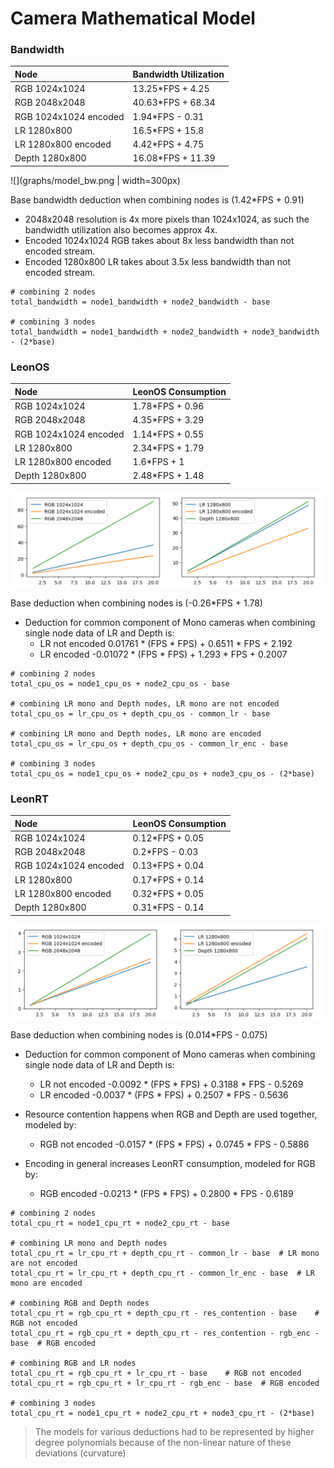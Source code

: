 # Camera Mathematical Model

### Bandwidth

| Node              | Bandwidth Utilization |
| :---------------- | :------ |
| RGB 1024x1024        |   13.25*FPS + 4.25   |	
| RGB 2048x2048           |   40.63*FPS + 68.34   |
| RGB 1024x1024 encoded    |  1.94*FPS - 0.31   |
| LR 1280x800 |  16.5*FPS + 15.8   |
| LR 1280x800 encoded |  4.42*FPS + 4.75   |
| Depth 1280x800 |  16.08*FPS + 11.39   |

![](graphs/model_bw.png | width=300px)

Base bandwidth deduction when combining nodes is (1.42*FPS + 0.91)

- 2048x2048 resolution is 4x more pixels than 1024x1024, as such the bandwidth utilization also becomes approx 4x.
- Encoded 1024x1024 RGB takes about 8x less bandwidth than not encoded stream.
- Encoded 1280x800 LR takes about 3.5x less bandwidth than not encoded stream.

```
# combining 2 nodes
total_bandwidth = node1_bandwidth + node2_bandwidth - base

# combining 3 nodes
total_bandwidth = node1_bandwidth + node2_bandwidth + node3_bandwidth - (2*base)
```

### LeonOS

| Node              | LeonOS Consumption |
| :---------------- | :------ |
| RGB 1024x1024        |   1.78*FPS + 0.96   | ![model_bw_1](graphs/model_bw_1.png)
| RGB 2048x2048           |   4.35*FPS + 3.29   | <img src="graphs/model_bw_1.png" width="33%" />
| RGB 1024x1024 encoded    |  1.14*FPS + 0.55   |
| LR 1280x800 |  2.34*FPS + 1.79   |
| LR 1280x800 encoded |  1.6*FPS + 1   |
| Depth 1280x800 |  2.48*FPS + 1.48   |

![model_os](graphs/model_os.png)

Base deduction when combining nodes is (-0.26*FPS + 1.78)

- Deduction for common component of Mono cameras when combining single node data of LR and Depth is:
  - LR not encoded     0.01761 * (FPS * FPS) + 0.6511 * FPS + 2.192
  - LR encoded		-0.01072 * (FPS * FPS) + 1.293 * FPS + 0.2007
  
```
# combining 2 nodes
total_cpu_os = node1_cpu_os + node2_cpu_os - base

# combining LR mono and Depth nodes, LR mono are not encoded
total_cpu_os = lr_cpu_os + depth_cpu_os - common_lr - base

# combining LR mono and Depth nodes, LR mono are encoded
total_cpu_os = lr_cpu_os + depth_cpu_os - common_lr_enc - base

# combining 3 nodes
total_cpu_os = node1_cpu_os + node2_cpu_os + node3_cpu_os - (2*base)
```

### LeonRT

| Node              | LeonOS Consumption |
| :---------------- | :------ |
| RGB 1024x1024        |   0.12*FPS + 0.05   |
| RGB 2048x2048           |   0.2*FPS - 0.03   |
| RGB 1024x1024 encoded    |  0.13*FPS + 0.04   |
| LR 1280x800 |  0.17*FPS + 0.14   |
| LR 1280x800 encoded |  0.32*FPS + 0.05  |
| Depth 1280x800 |  0.31*FPS - 0.14   |

![model_rt](graphs/model_rt.png)

Base deduction when combining nodes is (0.014*FPS - 0.075)

- Deduction for common component of Mono cameras when combining single node data of LR and Depth is:
  - LR not encoded     -0.0092 * (FPS * FPS) + 0.3188 * FPS - 0.5269
  - LR encoded		-0.0037 * (FPS * FPS) + 0.2507 * FPS - 0.5636

- Resource contention happens when RGB and Depth are used together, modeled by:
  - RGB not encoded     -0.0157 * (FPS * FPS) + 0.0745 * FPS - 0.5886

- Encoding in general increases LeonRT consumption, modeled for RGB by:
  - RGB encoded		-0.0213 * (FPS * FPS) + 0.2800 * FPS - 0.6189

```
# combining 2 nodes
total_cpu_rt = node1_cpu_rt + node2_cpu_rt - base

# combining LR mono and Depth nodes
total_cpu_rt = lr_cpu_rt + depth_cpu_rt - common_lr - base	# LR mono are not encoded	
total_cpu_rt = lr_cpu_rt + depth_cpu_rt - common_lr_enc - base	# LR mono are encoded

# combining RGB and Depth nodes
total_cpu_rt = rgb_cpu_rt + depth_cpu_rt - res_contention - base	# RGB not encoded	
total_cpu_rt = rgb_cpu_rt + depth_cpu_rt - res_contention - rgb_enc - base	# RGB encoded

# combining RGB and LR nodes
total_cpu_rt = rgb_cpu_rt + lr_cpu_rt - base	# RGB not encoded	
total_cpu_rt = rgb_cpu_rt + lr_cpu_rt - rgb_enc - base	# RGB encoded

# combining 3 nodes
total_cpu_rt = node1_cpu_rt + node2_cpu_rt + node3_cpu_rt - (2*base)
```

> The models for various deductions had to be represented by higher degree polynomials because of the non-linear nature of these deviations (curvature)
